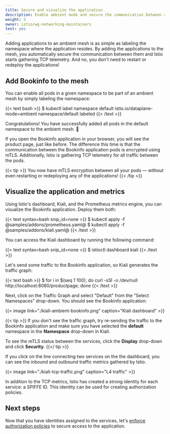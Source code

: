 ```yaml
---
title: Secure and visualize the application
description: Enable ambient mode and secure the communication between applications.
weight: 3
owner: istio/wg-networking-maintainers
test: yes
---
```


Adding applications to an ambient mesh is as simple as labeling the namespace where the application resides. By adding the applications to the mesh, you automatically secure the communication between them and Istio starts gathering TCP telemetry. And no, you don't need to restart or redeploy the applications!

## Add Bookinfo to the mesh

You can enable all pods in a given namespace to be part of an ambient mesh by simply labeling the namespace:

{{< text bash >}}
$ kubectl label namespace default istio.io/dataplane-mode=ambient
namespace/default labeled
{{< /text >}}

Congratulations! You have successfully added all pods in the default namespace to the ambient mesh. 🎉

If you open the Bookinfo application in your browser, you will see the product page, just like before. The difference this time is that the communication between the Bookinfo application pods is encrypted using mTLS. Additionally, Istio is gathering TCP telemetry for all traffic between the pods.

{{< tip >}}
You now have mTLS encryption between all your pods — without even restarting or redeploying any of the applications!
{{< /tip >}}

## Visualize the application and metrics

Using Istio's dashboard, Kiali, and the Prometheus metrics engine, you can visualize the Bookinfo application. Deploy them both:

{{< text syntax=bash snip_id=none >}}
$ kubectl apply -f @samples/addons/prometheus.yaml@
$ kubectl apply -f @samples/addons/kiali.yaml@
{{< /text >}}

You can access the Kiali dashboard by running the following command:

{{< text syntax=bash snip_id=none >}}
$ istioctl dashboard kiali
{{< /text >}}

Let's send some traffic to the Bookinfo application, so Kiali generates the traffic graph:

{{< text bash >}}
$ for i in $(seq 1 100); do curl -sSI -o /dev/null http://localhost:8080/productpage; done
{{< /text >}}

Next, click on the Traffic Graph and select "Default" from the "Select Namespaces" drop-down. You should see the Bookinfo application:

{{< image link="./kiali-ambient-bookinfo.png" caption="Kiali dashboard" >}}

{{< tip >}}
If you don't see the traffic graph, try re-sending the traffic to the Bookinfo application and make sure you have selected the **default** namespace in the **Namespace** drop-down in Kiali.

To see the mTLS status between the services, click the **Display** drop-down and click **Security**.
{{</ tip >}}

If you click on the line connecting two services on the the dashboard, you can see the inbound and outbound traffic metrics gathered by Istio.

{{< image link="./kiali-tcp-traffic.png" caption="L4 traffic" >}}

In addition to the TCP metrics, Istio has created a strong identity for each service: a SPIFFE ID. This identity can be used for creating authorization policies.

## Next steps

Now that you have identities assigned to the services, let's [enforce authorization policies](/pt-br/docs/ambient/getting-started/enforce-auth-policies/) to secure access to the application.
